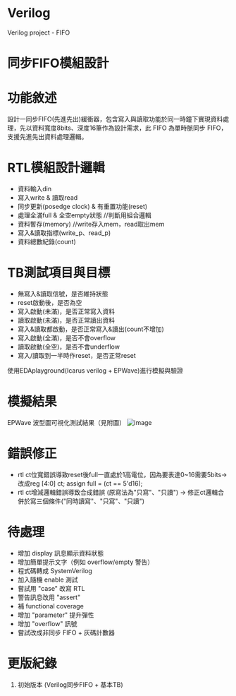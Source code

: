 # Verilog
Verilog project - FIFO

# 同步FIFO模組設計

# 功能敘述
設計一同步FIFO(先進先出)緩衝器，包含寫入與讀取功能於同一時鐘下實現資料處理，先以資料寬度8bits、深度16筆作為設計需求，此 FIFO 為單時脈同步 FIFO，支援先進先出資料處理邏輯。

# RTL模組設計邏輯
- 資料輸入din
- 寫入write & 讀取read
- 同步更新(posedge clock) & 有重置功能(reset)
- 處理全滿full & 全空empty狀態   //判斷用組合邏輯
- 資料暫存(memory)               //write存入mem，read取出mem
- 寫入&讀取指標(write_p、read_p)
- 資料總數紀錄(count)



# TB測試項目與目標
- 無寫入&讀取信號，是否維持狀態
- reset啟動後，是否為空
- 寫入啟動(未滿)，是否正常寫入資料
- 讀取啟動(未滿)，是否正常讀出資料
- 寫入&讀取都啟動，是否正常寫入&讀出(count不增加)
- 寫入啟動(全滿)，是否不會overflow
- 讀取啟動(全空)，是否不會underflow
- 寫入/讀取到一半時作reset，是否正常reset

使用EDAplayground(Icarus verilog + EPWave)進行模擬與驗證


# 模擬結果
EPWave 波型圖可視化測試結果（見附圖）
![image](https://github.com/user-attachments/assets/ec74eb81-fcb1-403a-b54e-cacf4c5da32f)


# 錯誤修正
- rtl ct位寬錯誤導致reset後full一直處於1高電位，因為要表達0~16需要5bits-> 改成reg [4:0] ct;  assign full = (ct == 5'd16); 
- rtl ct增減邏輯錯誤導致合成錯誤 (原寫法為"只寫"、"只讀") -> 修正ct邏輯合併於寫三個條件("同時讀寫"、"只寫"、"只讀")


# 待處理
- 增加 display 訊息顯示資料狀態
- 增加簡單提示文字（例如 overflow/empty 警告）
- 程式碼轉成 SystemVerilog
- 加入隨機 enable 測試
- 嘗試用 "case" 改寫 RTL
- 警告訊息改用 "assert"
- 補 functional coverage
- 增加 "parameter" 提升彈性
- 增加 "overflow" 訊號
- 嘗試改成非同步 FIFO + 灰碼計數器


# 更版紀錄
1. 初始版本 (Verilog同步FIFO + 基本TB)
